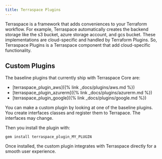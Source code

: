 ```yaml
---
title: Terraspace Plugins
---
```


Terraspace is a framework that adds conveniences to your Terraform workflow. For example, Terraspace automatically creates the backend storage like the s3 bucket, azure storage account, and gcs bucket. These implementations are cloud-specific and handled by Terraform Plugins. So, Terraspace Plugins is a Terraspace component that add cloud-specific functionality.

## Custom Plugins

The baseline plugins that currently ship with Terraspace Core are:

* [terraspace_plugin_aws]({% link _docs/plugins/aws.md %})
* [terraspace_plugin_azurerm]({% link _docs/plugins/azurerm.md %})
* [terraspace_plugin_google]({% link _docs/plugins/google.md %})

You can make a custom plugin by looking at one of the baseline plugins. You create interfaces classes and register them to Terrapace. The interfaces may change.

Then you install the plugin with:

    gem install terraspace_plugin_MY_PLUGIN

Once installed, the custom plugin integrates with Terraspace directly for a smooth user experience.
